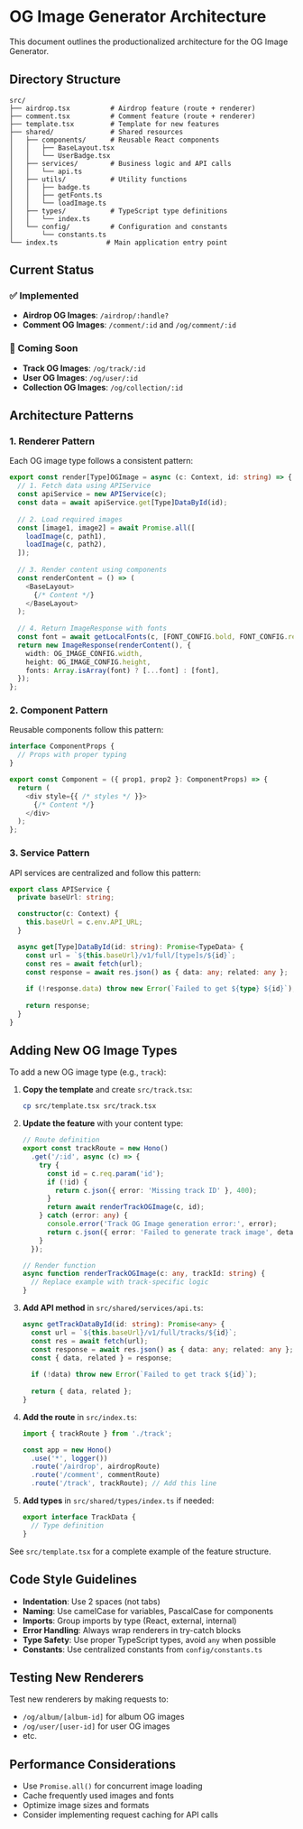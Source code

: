 # OG Image Generator Architecture

This document outlines the productionalized architecture for the OG Image Generator.

## Directory Structure

```
src/
├── airdrop.tsx          # Airdrop feature (route + renderer)
├── comment.tsx          # Comment feature (route + renderer)
├── template.tsx         # Template for new features
├── shared/              # Shared resources
│   ├── components/      # Reusable React components
│   │   ├── BaseLayout.tsx
│   │   └── UserBadge.tsx
│   ├── services/        # Business logic and API calls
│   │   └── api.ts
│   ├── utils/           # Utility functions
│   │   ├── badge.ts
│   │   ├── getFonts.ts
│   │   └── loadImage.ts
│   ├── types/           # TypeScript type definitions
│   │   └── index.ts
│   └── config/          # Configuration and constants
│       └── constants.ts
└── index.ts            # Main application entry point
```

## Current Status

### ✅ Implemented
- **Airdrop OG Images**: `/airdrop/:handle?`
- **Comment OG Images**: `/comment/:id` and `/og/comment/:id`

### 🚧 Coming Soon
- **Track OG Images**: `/og/track/:id`
- **User OG Images**: `/og/user/:id`  
- **Collection OG Images**: `/og/collection/:id`

## Architecture Patterns

### 1. Renderer Pattern

Each OG image type follows a consistent pattern:

```typescript
export const render[Type]OGImage = async (c: Context, id: string) => {
  // 1. Fetch data using APIService
  const apiService = new APIService(c);
  const data = await apiService.get[Type]DataById(id);
  
  // 2. Load required images
  const [image1, image2] = await Promise.all([
    loadImage(c, path1),
    loadImage(c, path2),
  ]);
  
  // 3. Render content using components
  const renderContent = () => (
    <BaseLayout>
      {/* Content */}
    </BaseLayout>
  );
  
  // 4. Return ImageResponse with fonts
  const font = await getLocalFonts(c, [FONT_CONFIG.bold, FONT_CONFIG.regular]);
  return new ImageResponse(renderContent(), {
    width: OG_IMAGE_CONFIG.width,
    height: OG_IMAGE_CONFIG.height,
    fonts: Array.isArray(font) ? [...font] : [font],
  });
};
```

### 2. Component Pattern

Reusable components follow this pattern:

```typescript
interface ComponentProps {
  // Props with proper typing
}

export const Component = ({ prop1, prop2 }: ComponentProps) => {
  return (
    <div style={{ /* styles */ }}>
      {/* Content */}
    </div>
  );
};
```

### 3. Service Pattern

API services are centralized and follow this pattern:

```typescript
export class APIService {
  private baseUrl: string;

  constructor(c: Context) {
    this.baseUrl = c.env.API_URL;
  }

  async get[Type]DataById(id: string): Promise<TypeData> {
    const url = `${this.baseUrl}/v1/full/[type]s/${id}`;
    const res = await fetch(url);
    const response = await res.json() as { data: any; related: any };
    
    if (!response.data) throw new Error(`Failed to get ${type} ${id}`);
    
    return response;
  }
}
```

## Adding New OG Image Types

To add a new OG image type (e.g., `track`):

1. **Copy the template** and create `src/track.tsx`:
   ```bash
   cp src/template.tsx src/track.tsx
   ```

3. **Update the feature** with your content type:
   ```typescript
   // Route definition
   export const trackRoute = new Hono()
     .get('/:id', async (c) => {
       try {
         const id = c.req.param('id');
         if (!id) {
           return c.json({ error: 'Missing track ID' }, 400);
         }
         return await renderTrackOGImage(c, id);
       } catch (error: any) {
         console.error('Track OG Image generation error:', error);
         return c.json({ error: 'Failed to generate track image', details: error.message }, 500);
       }
     });

   // Render function
   async function renderTrackOGImage(c: any, trackId: string) {
     // Replace example with track-specific logic
   }
   ```

4. **Add API method** in `src/shared/services/api.ts`:
   ```typescript
   async getTrackDataById(id: string): Promise<any> {
     const url = `${this.baseUrl}/v1/full/tracks/${id}`;
     const res = await fetch(url);
     const response = await res.json() as { data: any; related: any };
     const { data, related } = response;
     
     if (!data) throw new Error(`Failed to get track ${id}`);
     
     return { data, related };
   }
   ```

5. **Add the route** in `src/index.ts`:
   ```typescript
   import { trackRoute } from './track';
   
   const app = new Hono()
     .use('*', logger())
     .route('/airdrop', airdropRoute)
     .route('/comment', commentRoute)
     .route('/track', trackRoute); // Add this line
   ```

6. **Add types** in `src/shared/types/index.ts` if needed:
   ```typescript
   export interface TrackData {
     // Type definition
   }
   ```

See `src/template.tsx` for a complete example of the feature structure.

## Code Style Guidelines

- **Indentation**: Use 2 spaces (not tabs)
- **Naming**: Use camelCase for variables, PascalCase for components
- **Imports**: Group imports by type (React, external, internal)
- **Error Handling**: Always wrap renderers in try-catch blocks
- **Type Safety**: Use proper TypeScript types, avoid `any` when possible
- **Constants**: Use centralized constants from `config/constants.ts`

## Testing New Renderers

Test new renderers by making requests to:
- `/og/album/[album-id]` for album OG images
- `/og/user/[user-id]` for user OG images
- etc.

## Performance Considerations

- Use `Promise.all()` for concurrent image loading
- Cache frequently used images and fonts
- Optimize image sizes and formats
- Consider implementing request caching for API calls 